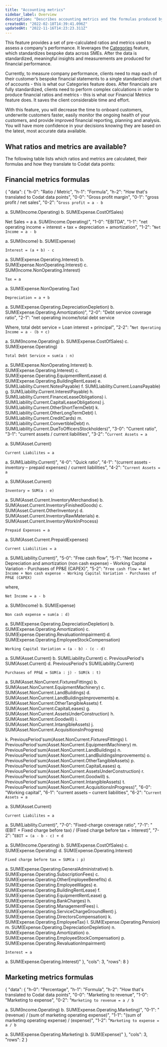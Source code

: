 ```yaml
---
title: "Accounting metrics"
sidebar_label: Overview
description: "Describes accounting metrics and the formulas produced by the financial and marketing metrics endpoints"
createdAt: "2022-02-18T14:39:41.096Z"
updatedAt: "2022-11-16T14:23:23.311Z"
---
```


This feature provides a set of pre-calculated ratios and metrics used to assess a company's performance. It leverages the [Categories](/categorization-of-accounts) feature, which standardizes bespoke data across SMEs. After the data is standardized, meaningful insights and measurements are produced for financial performance.

Currently, to measure company performance, clients need to map each of their customer’s bespoke financial statements to a single standardized chart of accounts - this is what our Categories feature does. After financials are fully standardized, clients need to perform complex calculations in order to produce financial ratios and metrics - this is what our Financial Metrics feature does. It saves the client considerable time and effort.

With this feature, you will decrease the time to onboard customers, underwrite customers faster, easily monitor the ongoing health of your customers, and provide improved financial reporting, planning and analysis. You will have more confidence in your decisions knowing they are based on the latest, most accurate data available.

## What ratios and metrics are available?

The following table lists which ratios and metrics are calculated, their formulas and how they translate to Codat data points:

## Financial metrics formulas


{
"data": {
"h-0": "Ratio / Metric",
"h-1": "Formula",
"h-2": "How that's translated to Codat data points",
"0-0": "Gross profit margin",
"0-1": "gross profit / net sales",
"0-2": "`Gross profit = a - b`

a. SUM(Income.Operating)
b. SUM(Expense.CostOfSales)

Net Sales = a
a. SUM(Income.Operating)",
"1-0": "EBITDA",
"1-1": "net operating income + interest + tax + depreciation + amortization",
"1-2": "`Net Income = a - b`

a. SUM(Income)
b. SUM(Expense)

`Interest = (a + b) - c`

a. SUM(Expense.Operating.Interest)
b. SUM(Expense.NonOperating.Interest)
c. SUM(Income.NonOperating.Interest)

`Tax = a`

a. SUM(Expense.NonOperating.Tax)

`Depreciation = a + b`

a. SUM(Expense.Operating.DepreciationDepletion)
b. SUM(Expense.Operating.Amortization)",
"2-0": "Debt service coverage ratio",
"2-1": "net operating income/total debt service

Where,
total debt service = Loan interest + principal",
"2-2": "`Net Operating Income = a - (b + c)`

a. SUM(Income.Operating)
b. SUM(Expense.CostOfSales)
c. SUM(Expense.Operating)

`Total Debt Service = sum(a : n)`

a. SUM(Expense.NonOperating.Interest)
b. SUM(Expense.Operating.Interest)
c. SUM(Expense.Operating.EquipmentRentLease)
d. SUM(Expense.Operating.BuildingRentLease)
e. SUM(Liability.Current.NotesPayable)
f. SUM(Liability.Current.LoansPayable)
g. SUM(Liability.Current.InterestPayable)
h. SUM(Liability.Current.FinanceLeaseObligations)
i. SUM(Liability.Current.CapitalLeaseObligations)
j. SUM(Liability.Current.OtherShortTermDebt)
k. SUM(Liability.Current.OtherLongTermDebt)
l. SUM(Liability.Current.CreditCards)
m. SUM(Liability.Current.ConvertibleDebt)
n. SUM(Liability.Current.DueToOfficersStockholders)",
"3-0": "Current ratio",
"3-1": "current assets / current liabilities",
"3-2": "`Current Assets = a`

a. SUM(Asset.Current)

`Current Liabilites = a`

a. SUM(Liability.Current)",
"4-0": "Quick ratio",
"4-1": "(current assets - inventory – prepaid expenses) / current liabilities",
"4-2": "`Current Assets = a`

a. SUM(Asset.Current)

`Inventory = SUM(a : e)`

a. SUM(Asset.Current.InventoryMerchandise)
b. SUM(Asset.Current.InventoryFinishedGoods)
c. SUM(Asset.Current.OtherInventory)
d. SUM(Asset.Current.InventoryRawMaterials)
e. SUM(Asset.Current.InventoryWorkInProcess)

`Prepaid Expenses = a`

a. SUM(Asset.Current.PrepaidExpenses)

`Current Liabilities = a`

a. SUM(Liability.Current)",
"5-0": "Free cash flow",
"5-1": "Net Income + Depreciation and amortization (non cash expense) - Working Capital Variation - Purchases of PP&E (CAPEX)",
"5-2": "`Free cash flow = Net Income + Non cash expense - Working Capital Variation - Purchases of PP&E (CAPEX)`

where,

`Net Income = a - b`

a. SUM(Income)
b. SUM(Expense)

`Non cash expense = sum(a : d)`

a. SUM(Expense.Operating.DepreciationDepletion)
b. SUM(Expense.Operating.Amortization)
c. SUM(Expense.Operating.RevaluationImpairment)
d. SUM(Expense.Operating.EmployeeStockCompensation)

`Working Capital Variation = (a - b) - (c - d)`

a. SUM(Asset.Current)
b. SUM(Liability.Current)
c. PreviousPeriod's SUM(Asset.Current)
d. PreviousPeriod's SUM(Liability.Current)

`Purchases of PP&E = SUM(a : j) - SUM(k : t)`

a. SUM(Asset.NonCurrent.FixturesFittings)
b. SUM(Asset.NonCurrent.EquipmentMachinery)
c. SUM(Asset.NonCurrent.LandBuildings)
d. SUM(Asset.NonCurrent.LandBuildingsImprovements)
e. SUM(Asset.NonCurrent.OtherTangibleAssets)
f. SUM(Asset.NonCurrent.CapitalLeases)
g. SUM(Asset.NonCurrent.AssetsUnderConstruction)
h. SUM(Asset.NonCurrent.Goodwill)
i. SUM(Asset.NonCurrent.IntangibleAssets)
j. SUM(Asset.NonCurrent.AcquisitionsInProgress)

k. PreviousPeriod'sum(Asset.NonCurrent.FixturesFittings)
l. PreviousPeriod'sum(Asset.NonCurrent.EquipmentMachinery)
m. PreviousPeriod'sum(Asset.NonCurrent.LandBuildings)
n. PreviousPeriod'sum(Asset.NonCurrent.LandBuildingsImprovements)
o. PreviousPeriod'sum(Asset.NonCurrent.OtherTangibleAssets)
p. PreviousPeriod'sum(Asset.NonCurrent.CapitalLeases)
q. PreviousPeriod'sum(Asset.NonCurrent.AssetsUnderConstruction)
r. PreviousPeriod'sum(Asset.NonCurrent.Goodwill)
s. PreviousPeriod'sum(Asset.NonCurrent.IntangibleAssets)
t. PreviousPeriod'sum(Asset.NonCurrent.AcquisitionsInProgress)",
"6-0": "Working capital",
"6-1": "current assets – current liabilities",
"6-2": "`Current Assets = a`

a. SUM(Asset.Current)

`Current Liabilites = a`

a. SUM(Liability.Current)",
"7-0": "Fixed-charge coverage ratio",
"7-1": "(EBIT + Fixed charge before tax) / (Fixed charge before tax + Interest)",
"7-2": "`EBIT = (a - b - c) + d`

a. SUM(Income.Operating)
b. SUM(Expense.CostOfSales)
c. SUM(Expense.Operating)
d. SUM(Expense.Operating.Interest)

`Fixed charge before tax = SUM(a : p)`

a. SUM(Expense.Operating.GeneralAdministrative)
b. SUM(Expense.Operating.SubscriptionFees)
c. SUM(Expense.Operating.OtherEmployeeBenefits)
d. SUM(Expense.Operating.EmployeeWages)
e. SUM(Expense.Operating.BuildingRentLease)
f. SUM(Expense.Operating.EquipmentRentLease)
g. SUM(Expense.Operating.BankCharges)
h. SUM(Expense.Operating.ManagementFees)
i. SUM(Expense.Operating.ServiceChargeGroundRent)
j. SUM(Expense.Operating.DirectorsCompensation)
k. SUM(Expense.Operating.EmployeeTax)
l. SUM(Expense.Operating.Pension)
m. SUM(Expense.Operating.DepreciationDepletion)
n. SUM(Expense.Operating.Amortization)
o. SUM(Expense.Operating.EmployeeStockCompensation)
p. SUM(Expense.Operating.RevaluationImpairment)

`Interest = a`

a. SUM(Expense.Operating.Interest)"
},
"cols": 3,
"rows": 8
}


## Marketing metrics formulas


{
"data": {
"h-0": "Percentage",
"h-1": "Formula",
"h-2": "How that's translated to Codat data points",
"0-0": "Marketing to revenue",
"1-0": "Marketing to expense",
"0-2": "`Marketing to revenue = a / b`

a. SUM(Income.Operating)
b. SUM(Expense.Operating.Marketing)",
"0-1": "(revenue) / (sum of marketing operating expense)",
"1-1": "(sum of marketing operating expense) / (expense)",
"1-2": "`Marketing to expense = a / b`

a. SUM(Expense.Operating.Marketing)
b. SUM(Expense)"
},
"cols": 3,
"rows": 2
}

